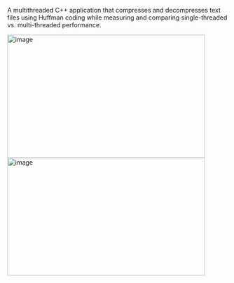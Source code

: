A multithreaded C++ application that compresses and decompresses text files using Huffman coding while measuring and comparing single-threaded vs. multi-threaded performance.


<img width="451" height="281" alt="image" src="https://github.com/user-attachments/assets/5281bd70-e6d5-4472-8975-48980a75eb7d" />

<img width="451" height="269" alt="image" src="https://github.com/user-attachments/assets/f5018e49-945b-43aa-9116-77f11e70af89" />
